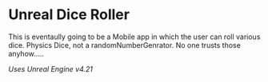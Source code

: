 # Unreal Dice Roller
This is eventaully going to be a Mobile app in which the user can roll various dice. Physics Dice, not a randomNumberGenrator. No one trusts those anyhow.....

*Uses Unreal Engine v4.21*